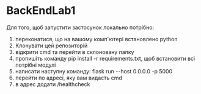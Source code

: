 # BackEndLab1
Для того, щоб запустити застосунок локально потрібно:
  1. переконатися, що на вашому комп'ютері встановлено python
  2. Клонувати цей репозиторій
  3. відкрити cmd та перейти в склоновану папку
  4. пропишіть команду pip install -r requirements.txt, щоб встановити всі потрібні модулі
  5. написати наступну команду: flask run --host 0.0.0.0 -p 5000
  7. перейти по адресі, яку вам видасть cmd
  8. в адрес додати /healthcheck
